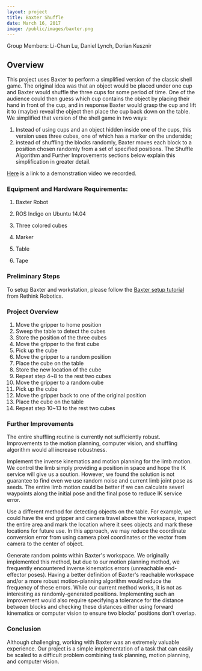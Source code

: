 ```yaml
---
layout: project
title: Baxter Shuffle
date: March 16, 2017
image: /public/images/baxter.png
---
```


Group Members: Li-Chun Lu, Daniel Lynch, Dorian Kusznir

## Overview
This project uses Baxter to perform a simplified version of the classic shell game. The original idea was that an object would be placed under one cup and Baxter would shuffle the three cups for some period of time. One of the audience could then guess which cup contains the object by placing their hand in front of the cup, and in response Baxter would grasp the cup and lift it to (maybe) reveal the object then place the cup back down on the table. We simplified that version of the shell game in two ways:

1. Instead of using cups and an object hidden inside one of the cups, this version uses three cubes, one of which has a marker on the underside;
2. instead of shuffling the blocks randomly, Baxter moves each block to a position chosen randomly from a set of specified positions. The Shuffle Algorithm and Further Improvements sections below explain this simplification in greater detail.

[Here](https://www.youtube.com/watch?v=u8qGcpOJxrs&feature=youtu.be) is a link to a demonstration video we recorded.

### Equipment and Hardware Requirements:
1. Baxter Robot

2. ROS Indigo on Ubuntu 14.04

3. Three colored cubes

4. Marker

5. Table

6. Tape

### Preliminary Steps
To setup Baxter and workstation, please follow the [Baxter setup tutorial](http://sdk.rethinkrobotics.com/wiki/Baxter_Setup) from Rethink Robotics.

### Project Overview
1. Move the gripper to home position
2. Sweep the table to detect the cubes
3. Store the position of the three cubes
4. Move the gripper to the first cube
5. Pick up the cube
6. Move the gripper to a random position
7. Place the cube on the table
8. Store the new location of the cube
9. Repeat step 4~8 to the rest two cubes
10. Move the gripper to a random cube
11. Pick up the cube
12. Move the gripper back to one of the original position
13. Place the cube on the table
14. Repeat step 10~13 to the rest two cubes

### Further Improvements
The entire shuffling routine is currently not sufficiently robust. Improvements to the motion planning, computer vision, and shuffling algorithm would all increase robustness.

Implement the inverse kinematics and motion planning for the limb motion. We control the limb simply providing a position in space and hope the IK service will give us a soution. However, we found the solution is not guarantee to find even we use random noise and current limb joint pose as seeds. The entire limb motion could be better if we can calculate severl waypoints along the initial pose and the final pose to reduce IK service error.

Use a different method for detecting objects on the table. For example, we could have the end gripper and camera travel above the workspace, inspect the entire area and mark the location where it sees objects and mark these locations for future use. In this approach, we may reduce the coordinate conversion error from using camera pixel coordinates or the vector from camera to the center of object.

Generate random points within Baxter's workspace. We originally implemented this method, but due to our motion planning method, we frequently encountered inverse kinematics errors (unreachable end-effector poses). Having a better definition of Baxter's reachable workspace and/or a more robust motion-planning algorithm would reduce the frequency of these errors. While our current method works, it is not as interesting as randomly-generated positions. Implementing such an improvement would also require specifying a tolerance for the distance between blocks and checking these distances either using forward kinematics or computer vision to ensure two blocks' positions don't overlap.

### Conclusion
Although challenging, working with Baxter was an extremely valuable experience. Our project is a simple implementation of a task that can easily be scaled to a difficult problem combining task planning, motion planning, and computer vision.


